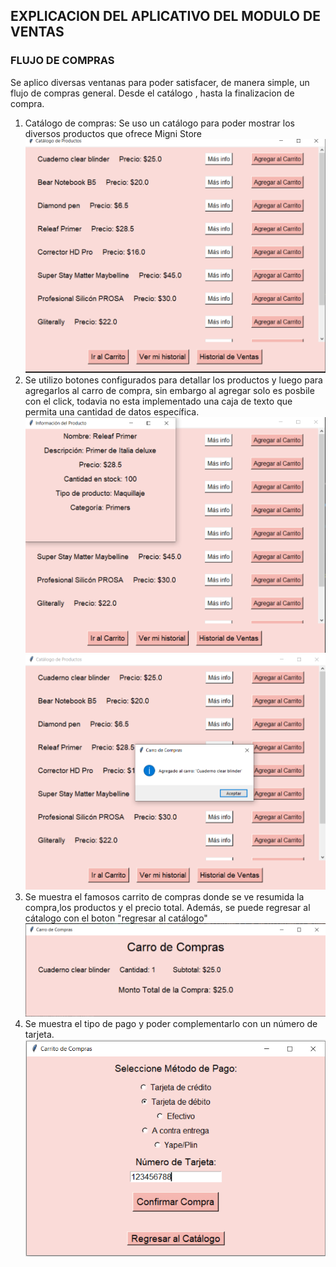 ## EXPLICACION DEL APLICATIVO DEL MODULO DE VENTAS
### FLUJO DE COMPRAS
Se aplico diversas ventanas para poder satisfacer, de manera simple, un flujo de compras general. Desde el catálogo , hasta la finalizacion de compra.

1. Catálogo de compras: Se uso un catálogo para poder mostrar los diversos productos que ofrece Migni Store
   ![Imagen](../../archivos_cap16/mod_venta/CATALOGO1.png)
2. Se utilizo botones configurados para detallar los productos y luego para agregarlos al carro de compra, sin embargo al agregar solo es posbile con el click, todavia no esta implementado una caja de texto que permita una cantidad de datos específica.
    ![Imagen](../../archivos_cap16/mod_venta/INFOP.png)
    ![Imagen](../../archivos_cap16/mod_venta/agregar_carro.png)
3. Se muestra el famosos carrito de compras donde se ve resumida la compra,los productos y el precio total. Además, se puede regresar al cátalogo con el boton "regresar al catálogo"
    ![Imagen](../../archivos_cap16/mod_venta/carro.png)
4. Se muestra el tipo de pago y poder complementarlo con un número de tarjeta.
    ![Imagen](../../archivos_cap16/mod_venta/pago.png)
